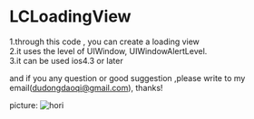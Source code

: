 LCLoadingView
=============

1.through this code , you can create a loading view                                        
2.it uses the level of UIWindow, UIWindowAlertLevel.     
3.it can be used ios4.3 or later   

and if you any question or good suggestion ,please write to my email(dudongdaoqi@gmail.com), thanks!

picture: 
![hori](https://raw.github.com/dudongdaoqi/LCLoadingView/master/magie.png)

